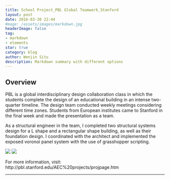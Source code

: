 ```yaml
---
title: School Project_PBL Global Teamwork_Stanford
layout: post
date: 2016-03-30 22:44
#mage: /assets/images/markdown.jpg
headerImage: false
tag:
- markdown
- elements
star: true
category: blog
author: Wenjin Situ
description: Markdown summary with different options
---
```


## Overview

<p>PBL is a global interdisciplinary design collaboration class in which the students complete the design of an educational building in an intense two-quarter timeline. The design team conducted weekly meetings considering different time zones. Students from European institutes came to Stanford in the final week and made the presentation as a team.  </p>

<p>As a structural engineer in the team, I completed two structural systems design for a L shape and a rectangular shape building, as well as their foundation design. I coordinated with the architect and implemented the exposed voronoi panel system with the use of grasshopper scripting.</p>      

<img class="image" src="{{ site.url }}/{{ site.PBLGroupPicture }}">
<img class="image" src="{{ site.url }}/{{ site.PBLFinalPicture }}">
<p>
For more information, visit: http://pbl.stanford.edu/AEC%20projects/projpage.htm
</p>


---
